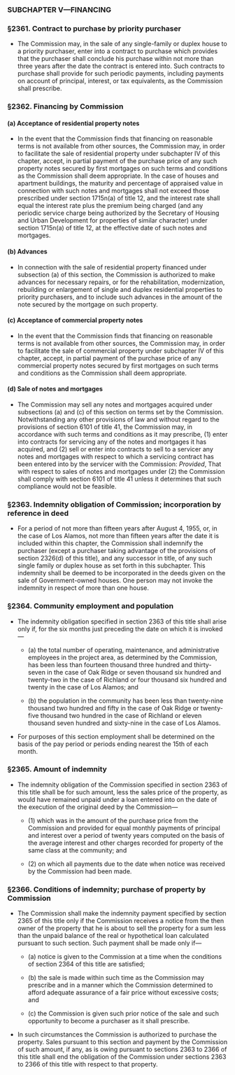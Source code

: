 ### SUBCHAPTER V—FINANCING

### §2361. Contract to purchase by priority purchaser
* The Commission may, in the sale of any single-family or duplex house to a priority purchaser, enter into a contract to purchase which provides that the purchaser shall conclude his purchase within not more than three years after the date the contract is entered into. Such contracts to purchase shall provide for such periodic payments, including payments on account of principal, interest, or tax equivalents, as the Commission shall prescribe.

### §2362. Financing by Commission
#### (a) Acceptance of residential property notes
* In the event that the Commission finds that financing on reasonable terms is not available from other sources, the Commission may, in order to facilitate the sale of residential property under subchapter IV of this chapter, accept, in partial payment of the purchase price of any such property notes secured by first mortgages on such terms and conditions as the Commission shall deem appropriate. In the case of houses and apartment buildings, the maturity and percentage of appraised value in connection with such notes and mortgages shall not exceed those prescribed under section 1715n(a) of title 12, and the interest rate shall equal the interest rate plus the premium being charged (and any periodic service charge being authorized by the Secretary of Housing and Urban Development for properties of similar character) under section 1715n(a) of title 12, at the effective date of such notes and mortgages.

#### (b) Advances
* In connection with the sale of residential property financed under subsection (a) of this section, the Commission is authorized to make advances for necessary repairs, or for the rehabilitation, modernization, rebuilding or enlargement of single and duplex residential properties to priority purchasers, and to include such advances in the amount of the note secured by the mortgage on such property.

#### (c) Acceptance of commercial property notes
* In the event that the Commission finds that financing on reasonable terms is not available from other sources, the Commission may, in order to facilitate the sale of commercial property under subchapter IV of this chapter, accept, in partial payment of the purchase price of any commercial property notes secured by first mortgages on such terms and conditions as the Commission shall deem appropriate.

#### (d) Sale of notes and mortgages
* The Commission may sell any notes and mortgages acquired under subsections (a) and (c) of this section on terms set by the Commission. Notwithstanding any other provisions of law and without regard to the provisions of section 6101 of title 41, the Commission may, in accordance with such terms and conditions as it may prescribe, (1) enter into contracts for servicing any of the notes and mortgages it has acquired, and (2) sell or enter into contracts to sell to a servicer any notes and mortgages with respect to which a servicing contract has been entered into by the servicer with the Commission: _Provided_, That with respect to sales of notes and mortgages under (2) the Commission shall comply with section 6101 of title 41 unless it determines that such compliance would not be feasible.

### §2363. Indemnity obligation of Commission; incorporation by reference in deed
* For a period of not more than fifteen years after August 4, 1955, or, in the case of Los Alamos, not more than fifteen years after the date it is included within this chapter, the Commission shall indemnify the purchaser (except a purchaser taking advantage of the provisions of section 2326(d) of this title), and any successor in title, of any such single family or duplex house as set forth in this subchapter. This indemnity shall be deemed to be incorporated in the deeds given on the sale of Government-owned houses. One person may not invoke the indemnity in respect of more than one house.

### §2364. Community employment and population
* The indemnity obligation specified in section 2363 of this title shall arise only if, for the six months just preceding the date on which it is invoked—

  * (a) the total number of operating, maintenance, and administrative employees in the project area, as determined by the Commission, has been less than fourteen thousand three hundred and thirty-seven in the case of Oak Ridge or seven thousand six hundred and twenty-two in the case of Richland or four thousand six hundred and twenty in the case of Los Alamos; and

  * (b) the population in the community has been less than twenty-nine thousand two hundred and fifty in the case of Oak Ridge or twenty-five thousand two hundred in the case of Richland or eleven thousand seven hundred and sixty-nine in the case of Los Alamos.


* For purposes of this section employment shall be determined on the basis of the pay period or periods ending nearest the 15th of each month.

### §2365. Amount of indemnity
* The indemnity obligation of the Commission specified in section 2363 of this title shall be for such amount, less the sales price of the property, as would have remained unpaid under a loan entered into on the date of the execution of the original deed by the Commission—

  * (1) which was in the amount of the purchase price from the Commission and provided for equal monthly payments of principal and interest over a period of twenty years computed on the basis of the average interest and other charges recorded for property of the same class at the community; and

  * (2) on which all payments due to the date when notice was received by the Commission had been made.

### §2366. Conditions of indemnity; purchase of property by Commission
* The Commission shall make the indemnity payment specified by section 2365 of this title only if the Commission receives a notice from the then owner of the property that he is about to sell the property for a sum less than the unpaid balance of the real or hypothetical loan calculated pursuant to such section. Such payment shall be made only if—

  * (a) notice is given to the Commission at a time when the conditions of section 2364 of this title are satisfied;

  * (b) the sale is made within such time as the Commission may prescribe and in a manner which the Commission determined to afford adequate assurance of a fair price without excessive costs; and

  * (c) the Commission is given such prior notice of the sale and such opportunity to become a purchaser as it shall prescribe.


* In such circumstances the Commission is authorized to purchase the property. Sales pursuant to this section and payment by the Commission of such amount, if any, as is owing pursuant to sections 2363 to 2366 of this title shall end the obligation of the Commission under sections 2363 to 2366 of this title with respect to that property.